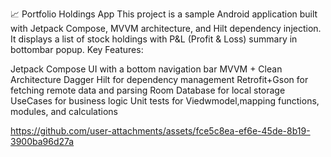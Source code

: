 📈 Portfolio Holdings App
This project is a sample Android application built with Jetpack Compose, MVVM architecture, and Hilt dependency injection. It displays a list of stock holdings with P&L (Profit & Loss) summary in bottombar popup.
Key Features:

Jetpack Compose UI with a bottom navigation bar
MVVM + Clean Architecture
Dagger Hilt for dependency management
Retrofit+Gson for fetching remote data and parsing
Room Database for local storage
UseCases for business logic
Unit tests for Viedwmodel,mapping functions, modules, and calculations

https://github.com/user-attachments/assets/fce5c8ea-ef6e-45de-8b19-3900ba96d27a

